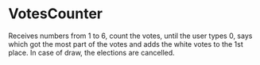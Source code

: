 # VotesCounter
Receives numbers from 1 to 6, count the votes, until the user types 0, says which got the most part of the votes and adds the white votes to the 1st place.
In case of draw, the elections are cancelled.
